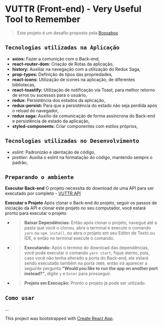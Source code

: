 # VUTTR (Front-end) - Very Useful Tool to Remember

> Este projeto é um desafio proposto pela [Bossabox](https://bossabox.com/para-empresas)

## `Tecnologias utilizadas na Aplicação`
- __axios:__ Fazer a comunição com o Back-end,
- __react-router-dom:__ Criação de Rotas da aplicação,
- __history:__ Auxiliar na navegação com a utilização do Redux Saga,
- __prop-types:__ Definição de tipos das propriedades,
- __react-icons:__ Utilização de icones na aplicação, de diferentes bibliotecas,
- __react-toastify:__ Utilização de notificação via Toast, para melhor retorno de erros ou sucessos para o usuário,
- __redux:__ Persistência dos estados da aplicação,
- __redux-persist:__ Para que a persistência do estado não seja perdida após o reload do navegador,
- __redux saga:__ Auxilio da comunicação de forma assíncrona do Back-end e persistência de estado da aplicação,
- __styled-components:__ Criar componentes com estilos próprios,

## `Tecnologias utilizadas no Desenvolvimento`
- _eslint:_ Padronizão e identação de código,
- _prettier:_ Auxilia o eslint na formatação do código, mantendo sempre o padrão,

## `Preparando o ambiente`

  **Executar Back-end**
  O projeto necessita do download de uma API para ser executado por completo - [VUTTR API](https://github.com/Wellios/VUTTR-API)

  **Executar o Projeto**
  Após clonar o Back-end do projeto, seguir os passos de iniciação da API e clonar este projeto no seu computador, você estará pronto     para executar o projeto.

  - > **Baixar Dependências:**
  Então após clonar o projeto, navegue até a pasta que você o clonou, abra o terminal e execute o comando `yarn` ou `npm install`, ou     abra o projeto em seu Editor de Texto ou IDE, e então no terminal execute o comando.

  - > **Executando:**
  Após o termino do download das dependências, você pode executar o comando `yarn start`, fique atento, pois, caso você não tenha         alterado a porta do Back-end, ele estará sendo executado também na porta `3000`, então irá aparecer a seguinte pergunta __"Would you     like to run the app on another port instead?"__, digite `y` e `Enter` para prosseguir.

  - > **Projeto em Execução:**
   Pronto o projeto já pode ser utilizado.

## `Como usar`
...

This project was bootstrapped with [Create React App](https://github.com/facebook/create-react-app).
